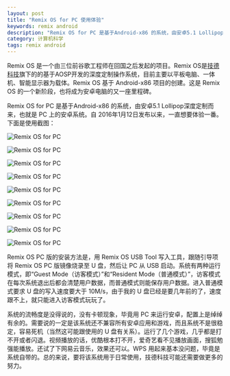 ```yaml
---
layout: post
title: "Remix OS for PC 使用体验"
keywords: remix android
description: "Remix OS for PC 是基于Android-x86 的系统，由安卓5.1 Lollipop深度定制而来"
category: 计算机科学
tags: remix android
---
```


Remix OS 是一个由三位前谷歌工程师在回国之后发起的项目。Remix OS是[技德科技](http://www.jide.com)旗下的的基于AOSP开发的深度定制操作系统，目前主要以平板电脑、一体机、智能显示器为载体。Remix OS 基于 Android-x86 项目的创建。这是 Remix OS 的一个新阶段，也将成为安卓电脑的又一座里程碑。

Remix OS for PC 是基于Android-x86 的系统，由安卓5.1 Lollipop深度定制而来，也就是 PC 上的安卓系统。自 2016年1月12日发布以来，一直想要体验一番。下面是使用截图：

![Remix OS for PC](http://ww2.sinaimg.cn/mw690/c3c88275gw1f029dvmk9aj211y0lc79l.jpg)

![Remix OS for PC](http://ww2.sinaimg.cn/mw690/c3c88275gw1f029drq26bj211y0lcjww.jpg)

![Remix OS for PC](http://ww4.sinaimg.cn/mw690/c3c88275gw1f029dmil5zj211y0lcwka.jpg)

![Remix OS for PC](http://ww4.sinaimg.cn/mw690/c3c88275gw1f029e4di1tj211y0lc46x.jpg)

![Remix OS for PC](http://ww4.sinaimg.cn/mw690/c3c88275gw1f029dz41pzj211y0lcwls.jpg)

![Remix OS for PC](http://ww4.sinaimg.cn/mw690/c3c88275gw1f029gsjwcfj211y0lcdq9.jpg)

![Remix OS for PC](http://ww4.sinaimg.cn/mw690/c3c88275gw1f029h15tqwj211y0lc75s.jpg)

![Remix OS for PC](http://ww2.sinaimg.cn/mw690/c3c88275gw1f029h4pp70j211y0lcq6u.jpg)

![Remix OS for PC](http://ww4.sinaimg.cn/mw690/c3c88275gw1f029gxijx3j211y0lcdlq.jpg)

Remix OS PC 版的安装方法是，用 Remix OS USB Tool 写入工具，跟随引导项将 Remix OS PC 版镜像烧录至 U 盘，然后让 PC 从 USB 启动。系统有两种运行模式，即“Guest Mode（访客模式）”和“Resident Mode（普通模式）”，访客模式在每次系统退出后都会清楚用户数据，而普通模式则能保存用户数据。进入普通模式要求 U 盘的写入速度要大于 10M/s，由于我的 U 盘已经是要几年前的了，速度跟不上，就只能进入访客模式玩玩了。

系统的流畅度是没得说的，没有卡顿现象，毕竟用 PC 来运行安卓，配置上是绰绰有余的。需要说的一定是该系统还不兼容所有安卓应用和游戏，而且系统不是很稳定，容易死机（当然这可能跟使用的 U 盘有关系）。运行了几个游戏，几乎都是打不开或者闪退。视频播放的话，优酷根本打不开，爱奇艺看不见播放画面，搜狐勉强能播放。还试了下网易云音乐，效果还可以。WPS 用起来基本没问题，毕竟是系统自带的。总的来说，要将该系统用于日常使用，技德科技可能还需要做更多的努力。